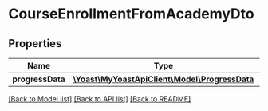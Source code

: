 # CourseEnrollmentFromAcademyDto

## Properties
Name | Type | Description | Notes
------------ | ------------- | ------------- | -------------
**progressData** | [**\Yoast\MyYoastApiClient\Model\ProgressData**](ProgressData.md) |  | 

[[Back to Model list]](../README.md#documentation-for-models) [[Back to API list]](../README.md#documentation-for-api-endpoints) [[Back to README]](../README.md)


